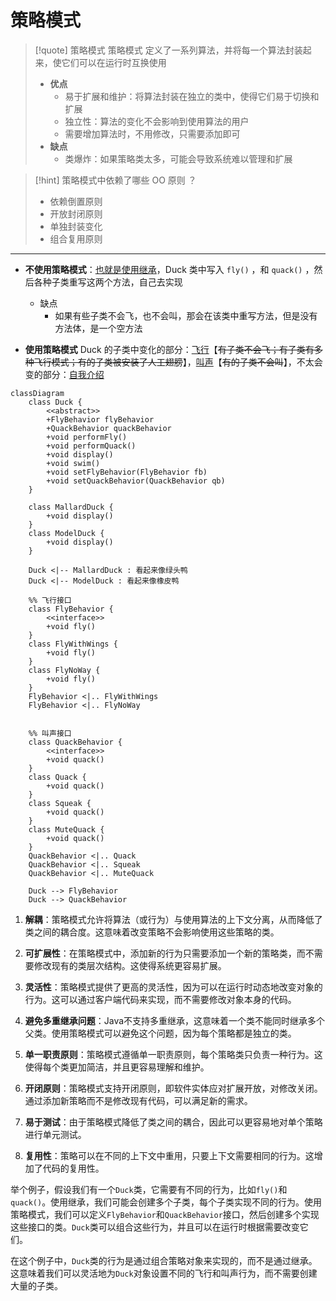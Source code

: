 # 策略模式
>[!quote] 策略模式
>策略模式 定义了一系列算法，并将每一个算法封装起来，使它们可以在运行时互换使用
>
>- **优点**
>	- 易于扩展和维护：将算法封装在独立的类中，使得它们易于切换和扩展
>	- 独立性：算法的变化不会影响到使用算法的用户
>	- 需要增加算法时，不用修改，只需要添加即可
>- **缺点**
>	- 类爆炸：如果策略类太多，可能会导致系统难以管理和扩展

>[!hint] 策略模式中依赖了哪些 OO 原则 ？
> - 依赖倒置原则
> - 开放封闭原则
> - 单独封装变化
> - 组合复用原则

---

- **不使用策略模式**：<u>也就是使用继承</u>，Duck 类中写入 `fly()` ，和 `quack()` ，然后各种子类重写这两个方法，自己去实现
	- 缺点
		- 如果有些子类不会飞，也不会叫，那会在该类中重写方法，但是没有方法体，是一个空方法

- **使用策略模式**
Duck 的子类中变化的部分：<u>飞行</u>【~~有子类不会飞；有子类有多种飞行模式；有的子类被安装了人工翅膀~~】，<u>叫声</u>【~~有的子类不会叫~~】，不太会变的部分：<u>自我介绍</u>

```mermaid
classDiagram
    class Duck {
		<<abstract>>
		+FlyBehavior flyBehavior
		+QuackBehavior quackBehavior
		+void performFly()
		+void performQuack()
		+void display()
		+void swim()
		+void setFlyBehavior(FlyBehavior fb)
		+void setQuackBehavior(QuackBehavior qb)
    }
    
    class MallardDuck {
        +void display()
    }
    class ModelDuck {
        +void display()
    }
    
    Duck <|-- MallardDuck : 看起来像绿头鸭
    Duck <|-- ModelDuck : 看起来像橡皮鸭

	%% 飞行接口
	class FlyBehavior {
		<<interface>>
        +void fly()
    }
	class FlyWithWings {
		+void fly()
	}
	class FlyNoWay {
		+void fly()
	}
	FlyBehavior <|.. FlyWithWings
	FlyBehavior <|.. FlyNoWay


    %% 叫声接口
    class QuackBehavior {
	    <<interface>>
        +void quack()
    }
    class Quack {
	    +void quack()
    }
    class Squeak {
	    +void quack()
    }
    class MuteQuack {
	    +void quack()
    }
    QuackBehavior <|.. Quack
    QuackBehavior <|.. Squeak
    QuackBehavior <|.. MuteQuack

	Duck --> FlyBehavior
    Duck --> QuackBehavior
```


1. **解耦**：策略模式允许将算法（或行为）与使用算法的上下文分离，从而降低了类之间的耦合度。这意味着改变策略不会影响使用这些策略的类。
    
2. **可扩展性**：在策略模式中，添加新的行为只需要添加一个新的策略类，而不需要修改现有的类层次结构。这使得系统更容易扩展。
    
3. **灵活性**：策略模式提供了更高的灵活性，因为可以在运行时动态地改变对象的行为。这可以通过客户端代码来实现，而不需要修改对象本身的代码。
    
4. **避免多重继承问题**：Java不支持多重继承，这意味着一个类不能同时继承多个父类。使用策略模式可以避免这个问题，因为每个策略都是独立的类。
    
5. **单一职责原则**：策略模式遵循单一职责原则，每个策略类只负责一种行为。这使得每个类更加简洁，并且更容易理解和维护。
    
6. **开闭原则**：策略模式支持开闭原则，即软件实体应对扩展开放，对修改关闭。通过添加新策略而不是修改现有代码，可以满足新的需求。
    
7. **易于测试**：由于策略模式降低了类之间的耦合，因此可以更容易地对单个策略进行单元测试。
    
8. **复用性**：策略可以在不同的上下文中重用，只要上下文需要相同的行为。这增加了代码的复用性。
    

举个例子，假设我们有一个`Duck`类，它需要有不同的行为，比如`fly()`和`quack()`。使用继承，我们可能会创建多个子类，每个子类实现不同的行为。使用策略模式，我们可以定义`FlyBehavior`和`QuackBehavior`接口，然后创建多个实现这些接口的类。`Duck`类可以组合这些行为，并且可以在运行时根据需要改变它们。

在这个例子中，`Duck`类的行为是通过组合策略对象来实现的，而不是通过继承。这意味着我们可以灵活地为`Duck`对象设置不同的飞行和叫声行为，而不需要创建大量的子类。



